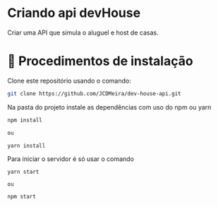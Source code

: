 # Criando api devHouse

Criar uma API que simula o aluguel e host de casas.

# 📝 Procedimentos de instalação

Clone este repositório usando o comando:

```bash
git clone https://github.com/JCDMeira/dev-house-api.git
```

Na pasta do projeto instale as dependências com uso do npm ou yarn

```bash
npm install

ou

yarn install
```

Para iniciar o servidor é só usar o comando

```
yarn start

ou

npm start

```
